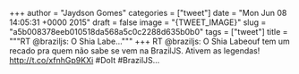 
+++
author = "Jaydson Gomes"
categories = ["tweet"]
date = "Mon Jun 08 14:05:31 +0000 2015"
draft = false
image = "{TWEET_IMAGE}"
slug = "a5b008378eeb010518da568a5c0c2288d635b0b0"
tags = ["tweet"]
title = """RT @braziljs: O Shia Labe..."""
+++
RT @braziljs: O Shia Labeouf tem um recado pra quem não sabe se vem na BrazilJS. Ativem as legendas! http://t.co/xfnhGp9KXi
#DoIt #BrazilJS…
